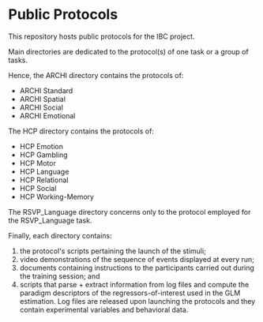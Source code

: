 # Public Protocols
This repository hosts public protocols for the IBC project.  

Main directories are dedicated to the protocol(s) of one task or a group of tasks.  

Hence, the ARCHI directory contains the protocols of:  
* ARCHI Standard  
* ARCHI Spatial  
* ARCHI Social    
* ARCHI Emotional    

The HCP directory contains the protocols of:  
* HCP Emotion  
* HCP Gambling    
* HCP Motor  
* HCP Language    
* HCP Relational    
* HCP Social   
* HCP Working-Memory    

The RSVP\_Language directory concerns only to the protocol employed for the RSVP\_Language task.  

Finally, each directory contains:  
1. the protocol's scripts pertaining the launch of the stimuli;  
2. video demonstrations of the sequence of events displayed at every run;  
3. documents containing instructions to the participants carried out during the training session; and  
4. scripts that parse + extract information from log files and compute the paradigm descriptors of the regressors-of-interest used in the GLM estimation. Log files are released upon launching the protocols and they contain experimental variables and behavioral data.
